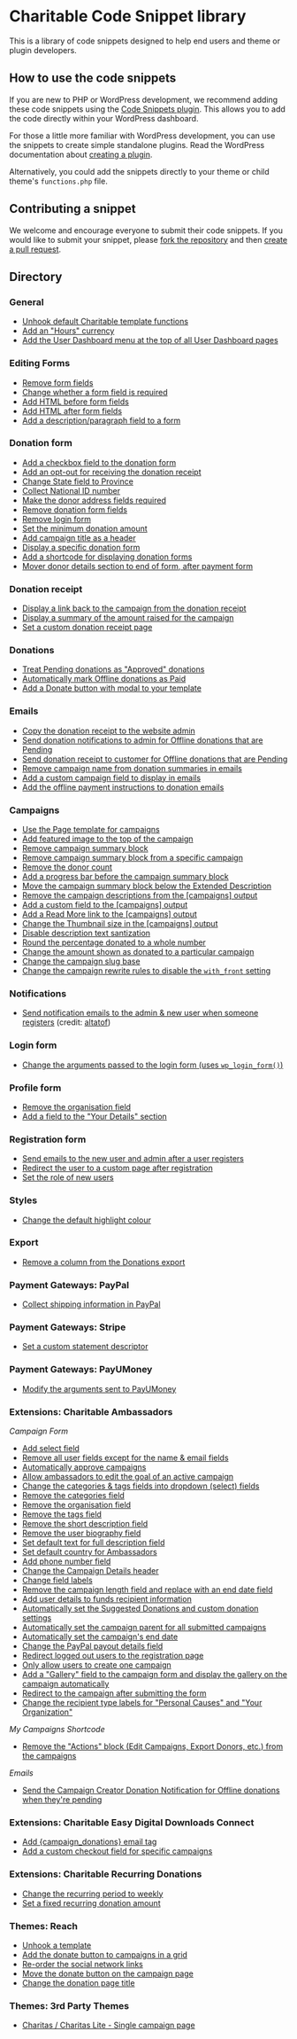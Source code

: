 # Charitable Code Snippet library

This is a library of code snippets designed to help end users and theme or plugin developers. 

## How to use the code snippets

If you are new to PHP or WordPress development, we recommend adding these code snippets using the [Code Snippets plugin](https://wordpress.org/plugins/code-snippets/). This allows you to add the code directly within your WordPress dashboard.

For those a little more familiar with WordPress development, you can use the snippets to create simple standalone plugins. Read the WordPress documentation about [creating a plugin](https://codex.wordpress.org/Writing_a_Plugin).

Alternatively, you could add the snippets directly to your theme or child theme's `functions.php` file. 

## Contributing a snippet

We welcome and encourage everyone to submit their code snippets. If you would like to submit your snippet, please [fork the repository](https://github.com/Charitable/library/fork) and then [create a pull request](https://github.com/Charitable/library/compare/).

## Directory

### General

- [Unhook default Charitable template functions](https://github.com/Charitable/library/tree/master/general/unhook-default-charitable-template-functions.php)
- [Add an "Hours" currency](https://github.com/Charitable/library/blob/master/general/add-hours-currency.php)
- [Add the User Dashboard menu at the top of all User Dashboard pages](https://github.com/Charitable/library/blob/master/general/add-user-dashboard-menu.php)

### Editing Forms

- [Remove form fields](https://github.com/Charitable/library/tree/master/forms/general/remove-form-fields.php)
- [Change whether a form field is required](https://github.com/Charitable/library/tree/master/forms/general/make-form-fields-required-not-required.php)
- [Add HTML before form fields](https://github.com/Charitable/library/tree/master/forms/general/add-html-before-form-fields.php)
- [Add HTML after form fields](https://github.com/Charitable/library/tree/master/forms/general/add-html-after-form-fields.php)
- [Add a description/paragraph field to a form](https://github.com/Charitable/library/tree/master/forms/general/add-description-field.php)

### Donation form

- [Add a checkbox field to the donation form](https://github.com/Charitable/library/blob/master/donation-form/add-checkbox-field-to-donation-form.php)
- [Add an opt-out for receiving the donation receipt](https://github.com/Charitable/library/blob/master/donation-form/add-donation-receipt-opt-out-checkbox.php)
- [Change State field to Province](https://github.com/Charitable/library/blob/master/donation-form/change-state-to-province.php)
- [Collect National ID number](https://github.com/Charitable/library/blob/master/donation-form/collect-national-id-number.php)
- [Make the donor address fields required](https://github.com/Charitable/library/blob/master/donation-form/make-donor-address-required.php)
- [Remove donation form fields](https://github.com/Charitable/library/blob/master/donation-form/remove-donation-form-fields.php)
- [Remove login form](https://github.com/Charitable/library/blob/master/donation-form/remove-login-form.php)
- [Set the minimum donation amount](https://github.com/Charitable/library/blob/master/donation-form/set-minimum-donation-amount.php)
- [Add campaign title as a header](https://github.com/Charitable/library/blob/master/donation-form/add-campaign-title-to-start.php)
- [Display a specific donation form](https://github.com/Charitable/library/blob/master/donation-form/display-donation-form.php)
- [Add a shortcode for displaying donation forms](https://github.com/Charitable/library/blob/master/donation-form/add-donation-form-shortcode.php)
- [Mover donor details section to end of form, after payment form](https://github.com/Charitable/library/blob/master/donation-form/move-user-fields-in-donation-form.php)

### Donation receipt

- [Display a link back to the campaign from the donation receipt](https://github.com/Charitable/library/blob/master/donation-receipt/add-campaign-link.php)
- [Display a summary of the amount raised for the campaign](https://github.com/Charitable/library/blob/master/donation-receipt/add-campaign-raised-summary.php)
- [Set a custom donation receipt page](https://github.com/Charitable/library/blob/master/donation-receipt/set-custom-donation-receipt-page.php)

### Donations

- [Treat Pending donations as "Approved" donations](https://github.com/Charitable/library/blob/master/donations/add-pending-to-approved-statuses.php)
- [Automatically mark Offline donations as Paid](https://github.com/Charitable/library/blob/master/donations/auto-complete-offline-donations.php)
- [Add a Donate button with modal to your template](https://github.com/Charitable/library/tree/master/donations/add-donate-button.php)

### Emails

- [Copy the donation receipt to the website admin](https://github.com/Charitable/library/blob/master/emails/copy-donation-receipt-to-admin.php)
- [Send donation notifications to admin for Offline donations that are Pending](https://github.com/Charitable/library/blob/master/emails/send-donation-notification-for-pending-offline-donations.php)
- [Send donation receipt to customer for Offline donations that are Pending](https://github.com/Charitable/library/blob/master/emails/send-donation-receipt-for-pending-offline-donations.php)
- [Remove campaign name from donation summaries in emails](https://github.com/Charitable/library/blob/master/emails/remove-campaign-name-from-donation-summary.php)
- [Add a custom campaign field to display in emails](https://github.com/Charitable/library/blob/master/emails/add-custom-campaign-field.php)
- [Add the offline payment instructions to donation emails](https://github.com/Charitable/library/blob/master/emails/add-offline-instructions-field.php)

### Campaigns 

- [Use the Page template for campaigns](https://github.com/Charitable/library/blob/master/campaigns/use-page-template-for-campaigns.php)
- [Add featured image to the top of the campaign](https://github.com/Charitable/library/blob/master/campaigns/add-featured-image.php)
- [Remove campaign summary block](https://github.com/Charitable/library/blob/master/campaigns/remove-stats-summary-block.php)
- [Remove campaign summary block from a specific campaign](https://github.com/Charitable/library/blob/master/campaigns/remove-stats-summary-block-from-specific-campaign.php)
- [Remove the donor count](https://github.com/Charitable/library/blob/master/general/unhook-default-charitable-template-functions.php)
- [Add a progress bar before the campaign summary block](https://github.com/Charitable/library/blob/master/campaigns/add-progress-bar-before-summary.php)
- [Move the campaign summary block below the Extended Description](https://github.com/Charitable/library/blob/master/campaigns/move-campaign-summary-below-content.php)
- [Remove the campaign descriptions from the [campaigns] output](https://github.com/Charitable/library/blob/master/campaign-loop/remove-campaign-description.php)
- [Add a custom field to the [campaigns] output](https://github.com/Charitable/library/blob/master/campaign-loop/add-custom-field.php)
- [Add a Read More link to the [campaigns] output](https://github.com/Charitable/library/blob/master/campaign-loop/add-read-more-link.php)
- [Change the Thumbnail size in the [campaigns] output](https://github.com/Charitable/library/blob/master/campaign-loop/set-campaign-thumbnail-size.php)
- [Disable description text santization](https://github.com/Charitable/library/blob/master/campaigns/disable-description-text-sanitization.php)
- [Round the percentage donated to a whole number](https://github.com/Charitable/library/blob/master/campaigns/round-percent-donated-to-whole-number.php)
- [Change the amount shown as donated to a particular campaign](https://github.com/Charitable/library/blob/master/campaigns/change-amount-donated.php)
- [Change the campaign slug base](https://github.com/Charitable/library/blob/master/campaigns/change-campaign-slug-base.php)
- [Change the campaign rewrite rules to disable the `with_front` setting](https://github.com/Charitable/library/blob/master/campaigns/change-campaign-rewrite-to-not-use-with-front.php)

### Notifications

- [Send notification emails to the admin & new user when someone registers](https://github.com/Charitable/library/blob/master/notifications/send-notifications-on-user-registration.php) (credit: [altatof](https://github.com/altatof))

### Login form

- [Change the arguments passed to the login form (uses `wp_login_form()`)](https://github.com/Charitable/library/blob/master/login-form/change-login-form-arguments.php)

### Profile form

- [Remove the organisation field](https://github.com/Charitable/library/blob/master/profile-form/remove-organisation-field.php)
- [Add a field to the "Your Details" section](https://github.com/Charitable/library/blob/master/profile-form/add-user-field.php)

### Registration form

- [Send emails to the new user and admin after a user registers](https://github.com/Charitable/library/blob/master/registration-form/send-new-user-notifications.php)
- [Redirect the user to a custom page after registration](https://github.com/Charitable/library/blob/master/registration-form/set-custom-redirection-after-registration.php)
- [Set the role of new users](https://github.com/Charitable/library/blob/master/registration-form/set-new-user-role.php)

### Styles

- [Change the default highlight colour](https://github.com/Charitable/library/blob/master/styles/set-default-highlight-colour.php)

### Export 

- [Remove a column from the Donations export](https://github.com/Charitable/library/blob/master/export/remove-formatted-address-column.php)

### Payment Gateways: PayPal

- [Collect shipping information in PayPal](https://github.com/Charitable/library/blob/master/gateways/paypal/collect-shipping-information.php)

### Payment Gateways: Stripe

- [Set a custom statement descriptor](https://github.com/Charitable/library/blob/master/gateways/stripe/set-statement-descriptor.php)

### Payment Gateways: PayUMoney

- [Modify the arguments sent to PayUMoney](https://github.com/Charitable/library/blob/master/gateways/payumoney/modify-payment-args.php)

### Extensions: Charitable Ambassadors 

*Campaign Form*

- [Add select field](https://github.com/Charitable/library/blob/master/extensions/ambassadors/campaign-submission-form/add-select-field.php)
- [Remove all user fields except for the name & email fields](https://github.com/Charitable/library/blob/master/extensions/ambassadors/campaign-submission-form/remove-all-user-fields-except-for-basics.php)
- [Automatically approve campaigns](https://github.com/Charitable/library/blob/master/extensions/ambassadors/campaign-submission-form/auto-approve-campaigns.php)
- [Allow ambassadors to edit the goal of an active campaign](https://github.com/Charitable/library/blob/master/extensions/ambassadors/campaign-submission-form/edit-live-campaign-goal.php)
- [Change the categories & tags fields into dropdown (select) fields](https://github.com/Charitable/library/blob/master/extensions/ambassadors/campaign-submission-form/change-category-field-to-select.php)
- [Remove the categories field](https://github.com/Charitable/library/blob/master/extensions/ambassadors/campaign-submission-form/remove-categories-field.php)
- [Remove the organisation field](https://github.com/Charitable/library/blob/master/extensions/ambassadors/campaign-submission-form/remove-organisation-field.php)
- [Remove the tags field](https://github.com/Charitable/library/blob/master/extensions/ambassadors/campaign-submission-form/remove-tags-field.php)
- [Remove the short description field](https://github.com/Charitable/library/blob/master/extensions/ambassadors/campaign-submission-form/remove-short-description-field.php)
- [Remove the user biography field](https://github.com/Charitable/library/blob/master/extensions/ambassadors/campaign-submission-form/remove-user-biography-field.php)
- [Set default text for full description field](https://github.com/Charitable/library/blob/master/extensions/ambassadors/campaign-submission-form/set-default-text-for-description-field.php)
- [Set default country for Ambassadors](https://github.com/Charitable/library/blob/master/extensions/ambassadors/campaign-submission-form/set-default-ambassador-country.php)
- [Add phone number field](https://github.com/Charitable/library/blob/master/extensions/ambassadors/campaign-submission-form/add-phone-number-field.php)
- [Change the Campaign Details header](https://github.com/Charitable/library/blob/master/extensions/ambassadors/campaign-submission-form/rename-campaign-details-section-title.php)
- [Change field labels](https://github.com/Charitable/library/blob/master/extensions/ambassadors/campaign-submission-form/change-field-labels.php)
- [Remove the campaign length field and replace with an end date field](https://github.com/Charitable/library/blob/master/extensions/ambassadors/campaign-submission-form/replace-campaign-length-with-end-date-field.php)
- [Add user details to funds recipient information](https://github.com/Charitable/library/blob/master/extensions/ambassadors/campaign-submission-form/add-user-details-to-funds-recipient-information.php)
- [Automatically set the Suggested Donations and custom donation settings](https://github.com/Charitable/library/blob/master/extensions/ambassadors/campaign-submission-form/automatically-set-donation-options.php)
- [Automatically set the campaign parent for all submitted campaigns](https://github.com/Charitable/library/blob/master/extensions/ambassadors/campaign-submission-form/set-campaign-parent.php)
- [Automatically set the campaign's end date](https://github.com/Charitable/library/blob/master/extensions/ambassadors/campaign-submission-form/automatically-set-end-date.php)
- [Change the PayPal payout details field](https://github.com/Charitable/library/blob/master/extensions/ambassadors/campaign-submission-form/change-payout-field.php)
- [Redirect logged out users to the registration page](https://github.com/Charitable/library/blob/master/extensions/ambassadors/campaign-submission-form/redirect-logged-out-users-to-registration-page.php)
- [Only allow users to create one campaign](https://github.com/Charitable/library/blob/master/extensions/ambassadors/campaign-submission-form/only-allow-one-campaign-per-user.php)
- [Add a "Gallery" field to the campaign form and display the gallery on the campaign automatically](https://github.com/Charitable/library/blob/master/extensions/ambassadors/campaign-submission-form/add-gallery-field.php)
- [Redirect to the campaign after submitting the form](https://github.com/Charitable/library/blob/master/extensions/ambassadors/campaign-submission-form/redirect-to-campaign-after-submission.php)
- [Change the recipient type labels for "Personal Causes" and "Your Organization"](https://github.com/Charitable/library/blob/master/extensions/ambassadors/campaign-submission-form/change-recipient-type-labels.php)

*My Campaigns Shortcode*
- [Remove the "Actions" block (Edit Campaigns, Export Donors, etc.) from the campaigns](https://github.com/Charitable/library/blob/master/extensions/ambassadors/my-campaigns-shortcode/remove-campaign-actions-block.php)

*Emails*
- [Send the Campaign Creator Donation Notification for Offline donations when they're pending](https://github.com/Charitable/library/blob/master/extensions/ambassadors/emails/send-creator-donation-notification-for-pending-offline-donations.php)

### Extensions: Charitable Easy Digital Downloads Connect

- [Add {campaign_donations} email tag](https://github.com/Charitable/library/blob/master/extensions/edd-connect/add-campaign-donations-email-tag.php)
- [Add a custom checkout field for specific campaigns](https://github.com/Charitable/library/blob/master/extensions/edd-connect/add-campaign-donations-email-tag.php)

### Extensions: Charitable Recurring Donations

- [Change the recurring period to weekly](https://github.com/Charitable/library/blob/master/extensions/recurring-donations/change-recurring-period-to-weekly.php)
- [Set a fixed recurring donation amount](https://github.com/Charitable/library/blob/master/extensions/recurring-donations/set-fixed-recurring-donation-amount.php)

### Themes: Reach

- [Unhook a template](https://github.com/Charitable/library/blob/master/themes/reach/remove-reach-hooks.php)
- [Add the donate button to campaigns in a grid](https://github.com/Charitable/library/blob/master/themes/reach/add-donate-button-to-campaign-loop.php)
- [Re-order the social network links](https://github.com/Charitable/library/blob/master/themes/reach/reorder-social-network-links.php)
- [Move the donate button on the campaign page](https://github.com/Charitable/library/blob/master/themes/reach/move-donate-button-campaign-page.php)
- [Change the donation page title](https://github.com/Charitable/library/blob/master/themes/reach/change-donation-page-title.php)

### Themes: 3rd Party Themes

- [Charitas / Charitas Lite - Single campaign page](https://github.com/Charitable/library/blob/master/themes/charitas/single-campaign.php)